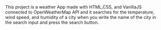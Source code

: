 This project is a weather App made with HTML,CSS, and VanillaJS connected to OpenWeatherMap API and it searches for the temperature, wind speed, and humidity of a city when you write the name of the city in the search input and press the search button.
